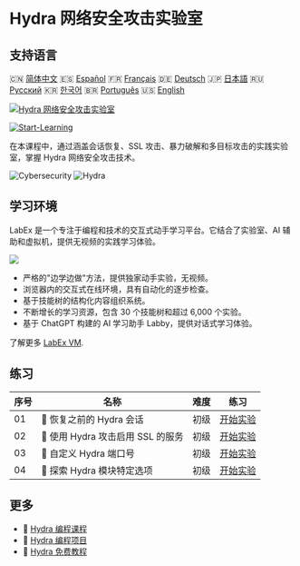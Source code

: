 # Hydra 网络安全攻击实验室

## 支持语言

🇨🇳 [简体中文](README_zh.md) 🇪🇸 [Español](README_es.md) 🇫🇷 [Français](README_fr.md) 🇩🇪 [Deutsch](README_de.md) 🇯🇵 [日本語](README_ja.md) 🇷🇺 [Русский](README_ru.md) 🇰🇷 [한국어](README_ko.md) 🇧🇷 [Português](README_pt.md) 🇺🇸 [English](README.md) 

[![Hydra 网络安全攻击实验室](https://cover-creator.labex.io/hydra-cybersecurity-attack-labs.png?lang=zh)](https://labex.io/zh/courses/hydra-cybersecurity-attack-labs)

[![Start-Learning](https://img.shields.io/badge/Start-Learning-whitesmoke?style=for-the-badge)](https://labex.io/zh/courses/hydra-cybersecurity-attack-labs)

在本课程中，通过涵盖会话恢复、SSL 攻击、暴力破解和多目标攻击的实践实验室，掌握 Hydra 网络安全攻击技术。

![Cybersecurity](https://img.shields.io/badge/Cybersecurity-whitesmoke?style=for-the-badge&logo=cybersecurity)
![Hydra](https://img.shields.io/badge/Hydra-whitesmoke?style=for-the-badge&logo=hydra)


## 学习环境

LabEx 是一个专注于编程和技术的交互式动手学习平台。它结合了实验室、AI 辅助和虚拟机，提供无视频的实践学习体验。

![](https://tutorial-screenshot.getvm.io/images/vm-1725247253.png)

- 严格的"边学边做"方法，提供独家动手实验，无视频。
- 浏览器内的交互式在线环境，具有自动化的逐步检查。
- 基于技能树的结构化内容组织系统。
- 不断增长的学习资源，包含 30 个技能树和超过 6,000 个实验。
- 基于 ChatGPT 构建的 AI 学习助手 Labby，提供对话式学习体验。

了解更多 [LabEx VM](https://support.labex.io/using-labex/virtual-machine).

## 练习

|   序号 | 名称                              | 难度   | 练习                                                                                                                     |
|--------|-----------------------------------|--------|--------------------------------------------------------------------------------------------------------------------------|
|     01 | 📖 恢复之前的 Hydra 会话          | 初级   | <a target='_blank' href='https://labex.io/zh/tutorials/hydra-restore-a-previous-hydra-session-550772'>开始实验</a>       |
|     02 | 📖 使用 Hydra 攻击启用 SSL 的服务 | 初级   | <a target='_blank' href='https://labex.io/zh/tutorials/hydra-attack-ssl-enabled-services-with-hydra-550762'>开始实验</a> |
|     03 | 📖 自定义 Hydra 端口号            | 初级   | <a target='_blank' href='https://labex.io/zh/tutorials/hydra-customize-hydra-port-numbers-550765'>开始实验</a>           |
|     04 | 📖 探索 Hydra 模块特定选项        | 初级   | <a target='_blank' href='https://labex.io/zh/tutorials/hydra-explore-hydra-module-specific-options-550767'>开始实验</a>  |

## 更多

- 🔗 [Hydra 编程课程](https://github.com/labex-labs/awesome-programming-courses)
- 🔗 [Hydra 编程项目](https://github.com/labex-labs/awesome-programming-projects)
- 🔗 [Hydra 免费教程](https://github.com/labex-labs/hydra-free-tutorials)

